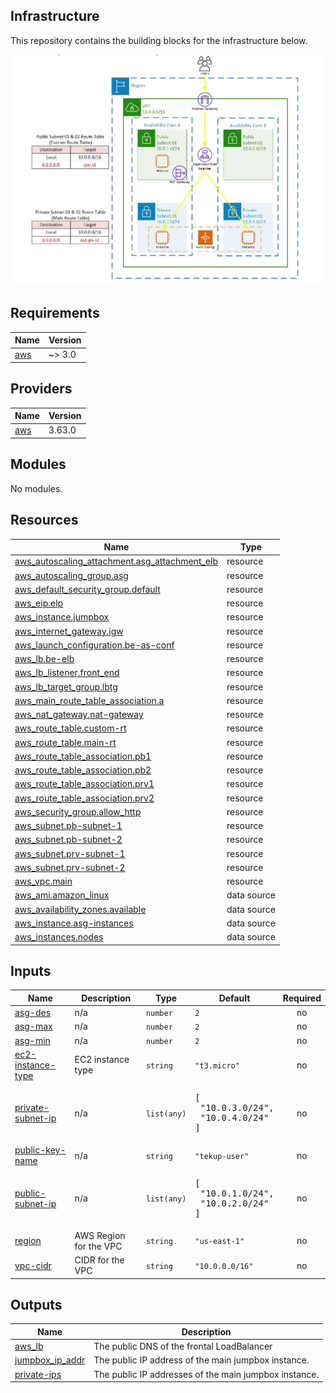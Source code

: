 
## Infrastructure

This repository contains the building blocks for the infrastructure below.


![alt Infrastructure diagrams](./Diagrams.JPG)
## Requirements

| Name | Version |
|------|---------|
| <a name="requirement_aws"></a> [aws](#requirement\_aws) | ~> 3.0 |

## Providers

| Name | Version |
|------|---------|
| <a name="provider_aws"></a> [aws](#provider\_aws) | 3.63.0 |

## Modules

No modules.

## Resources

| Name | Type |
|------|------|
| [aws_autoscaling_attachment.asg_attachment_elb](https://registry.terraform.io/providers/hashicorp/aws/latest/docs/resources/autoscaling_attachment) | resource |
| [aws_autoscaling_group.asg](https://registry.terraform.io/providers/hashicorp/aws/latest/docs/resources/autoscaling_group) | resource |
| [aws_default_security_group.default](https://registry.terraform.io/providers/hashicorp/aws/latest/docs/resources/default_security_group) | resource |
| [aws_eip.elp](https://registry.terraform.io/providers/hashicorp/aws/latest/docs/resources/eip) | resource |
| [aws_instance.jumpbox](https://registry.terraform.io/providers/hashicorp/aws/latest/docs/resources/instance) | resource |
| [aws_internet_gateway.igw](https://registry.terraform.io/providers/hashicorp/aws/latest/docs/resources/internet_gateway) | resource |
| [aws_launch_configuration.be-as-conf](https://registry.terraform.io/providers/hashicorp/aws/latest/docs/resources/launch_configuration) | resource |
| [aws_lb.be-elb](https://registry.terraform.io/providers/hashicorp/aws/latest/docs/resources/lb) | resource |
| [aws_lb_listener.front_end](https://registry.terraform.io/providers/hashicorp/aws/latest/docs/resources/lb_listener) | resource |
| [aws_lb_target_group.lbtg](https://registry.terraform.io/providers/hashicorp/aws/latest/docs/resources/lb_target_group) | resource |
| [aws_main_route_table_association.a](https://registry.terraform.io/providers/hashicorp/aws/latest/docs/resources/main_route_table_association) | resource |
| [aws_nat_gateway.nat-gateway](https://registry.terraform.io/providers/hashicorp/aws/latest/docs/resources/nat_gateway) | resource |
| [aws_route_table.custom-rt](https://registry.terraform.io/providers/hashicorp/aws/latest/docs/resources/route_table) | resource |
| [aws_route_table.main-rt](https://registry.terraform.io/providers/hashicorp/aws/latest/docs/resources/route_table) | resource |
| [aws_route_table_association.pb1](https://registry.terraform.io/providers/hashicorp/aws/latest/docs/resources/route_table_association) | resource |
| [aws_route_table_association.pb2](https://registry.terraform.io/providers/hashicorp/aws/latest/docs/resources/route_table_association) | resource |
| [aws_route_table_association.prv1](https://registry.terraform.io/providers/hashicorp/aws/latest/docs/resources/route_table_association) | resource |
| [aws_route_table_association.prv2](https://registry.terraform.io/providers/hashicorp/aws/latest/docs/resources/route_table_association) | resource |
| [aws_security_group.allow_http](https://registry.terraform.io/providers/hashicorp/aws/latest/docs/resources/security_group) | resource |
| [aws_subnet.pb-subnet-1](https://registry.terraform.io/providers/hashicorp/aws/latest/docs/resources/subnet) | resource |
| [aws_subnet.pb-subnet-2](https://registry.terraform.io/providers/hashicorp/aws/latest/docs/resources/subnet) | resource |
| [aws_subnet.prv-subnet-1](https://registry.terraform.io/providers/hashicorp/aws/latest/docs/resources/subnet) | resource |
| [aws_subnet.prv-subnet-2](https://registry.terraform.io/providers/hashicorp/aws/latest/docs/resources/subnet) | resource |
| [aws_vpc.main](https://registry.terraform.io/providers/hashicorp/aws/latest/docs/resources/vpc) | resource |
| [aws_ami.amazon_linux](https://registry.terraform.io/providers/hashicorp/aws/latest/docs/data-sources/ami) | data source |
| [aws_availability_zones.available](https://registry.terraform.io/providers/hashicorp/aws/latest/docs/data-sources/availability_zones) | data source |
| [aws_instance.asg-instances](https://registry.terraform.io/providers/hashicorp/aws/latest/docs/data-sources/instance) | data source |
| [aws_instances.nodes](https://registry.terraform.io/providers/hashicorp/aws/latest/docs/data-sources/instances) | data source |

## Inputs

| Name | Description | Type | Default | Required |
|------|-------------|------|---------|:--------:|
| <a name="input_asg-des"></a> [asg-des](#input\_asg-des) | n/a | `number` | `2` | no |
| <a name="input_asg-max"></a> [asg-max](#input\_asg-max) | n/a | `number` | `2` | no |
| <a name="input_asg-min"></a> [asg-min](#input\_asg-min) | n/a | `number` | `2` | no |
| <a name="input_ec2-instance-type"></a> [ec2-instance-type](#input\_ec2-instance-type) | EC2 instance type | `string` | `"t3.micro"` | no |
| <a name="input_private-subnet-ip"></a> [private-subnet-ip](#input\_private-subnet-ip) | n/a | `list(any)` | <pre>[<br>  "10.0.3.0/24",<br>  "10.0.4.0/24"<br>]</pre> | no |
| <a name="input_public-key-name"></a> [public-key-name](#input\_public-key-name) | n/a | `string` | `"tekup-user"` | no |
| <a name="input_public-subnet-ip"></a> [public-subnet-ip](#input\_public-subnet-ip) | n/a | `list(any)` | <pre>[<br>  "10.0.1.0/24",<br>  "10.0.2.0/24"<br>]</pre> | no |
| <a name="input_region"></a> [region](#input\_region) | AWS Region for the VPC | `string` | `"us-east-1"` | no |
| <a name="input_vpc-cidr"></a> [vpc-cidr](#input\_vpc-cidr) | CIDR for the VPC | `string` | `"10.0.0.0/16"` | no |

## Outputs

| Name | Description |
|------|-------------|
| <a name="output_aws_lb"></a> [aws\_lb](#output\_aws\_lb) | The public DNS of the frontal LoadBalancer |
| <a name="output_jumpbox_ip_addr"></a> [jumpbox\_ip\_addr](#output\_jumpbox\_ip\_addr) | The public IP address of the main jumpbox instance. |
| <a name="output_private-ips"></a> [private-ips](#output\_private-ips) | The public IP addresses of the main jumpbox instance. |
